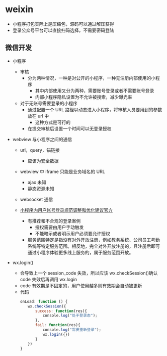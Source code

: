 # weixin

- 小程序打包实际上是压缩包，源码可以通过解压获得
- 登录公众号平台可以直接扫码选择，不需要密码登陆

## 微信开发

- 小程序

  - 审核
    - 分为两种情况，一种是对公开的小程序，一种无注册内部使用的小程序
      - 其中内部使用又分为两种，需要账号登录或者不需要账号登录
      - 内部小程序隐私设置为不允许被搜索，减少曝光率
  - 对于无账号需要登录的小程序
    - 通过配置一个 URL 路径以动态进入小程序，将审核人员要用到的参数放在 url 中
      - 这种方式是可行的
    - 在提交审核后设置一个时间可以无登录授权

- webview 与小程序之间的通信

  - url，query，锚链接
    - 应该为安全数据
  - webview 中 iframe 只能是业务域名的 URL
    - ajax 未知
    - 静态资源未知
  - websocket 通信

  - [小程序内用户帐号登录规范调整和优化建议官方](https://developers.weixin.qq.com/community/operate/doc/000640bb8441b82900e89f48351401)
    - 有推荐和不合规的登录案例
      - 授权需要由用户手动触发
      - 不能暗示或者明示用户必须要允许授权
    - 服务范围特定是指没有对外开放注册，例如教务系统、公司员工考勤系统等特定服务范围。相反地，完全对外开放注册的，且注册后即可通过小程序体验更多线上服务的，属于服务范围开放。

- wx.login()
  - 会导致上一个 session_code 失效，所以应该 wx.checkSession()确认 code 失效后再调用 wx.login
  - code 有效期是不固定的，用户使用越多则有效期会自动被更新
  - 代码
    ```js
    onLoad: function () {
    　　wx.checkSession({
    　　　　success: function(res){
    　　　　　　console.log("处于登录态");
    　　　　},
    　　　　fail: function(res){
    　　　　　　console.log("需要重新登录");
    　　　　　　wx.login({})　　
    　　　　}
    　　})
    }
    ```
